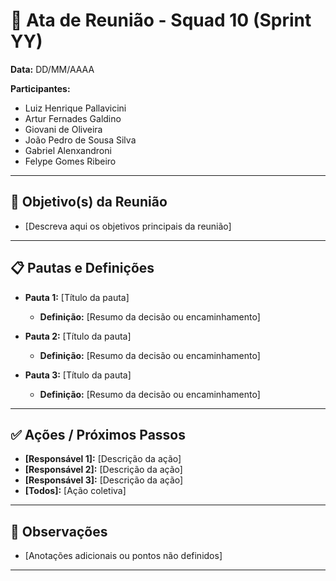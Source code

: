 # 📌 Ata de Reunião - Squad 10 (Sprint YY)

**Data:** DD/MM/AAAA  

**Participantes:**  
- Luiz Henrique Pallavicini
- Artur Fernades Galdino
- Giovani de Oliveira
- João Pedro de Sousa Silva
- Gabriel Alenxandroni
- Felype Gomes Ribeiro

---

## 🎯 Objetivo(s) da Reunião
- [Descreva aqui os objetivos principais da reunião]

---

## 📋 Pautas e Definições  

- **Pauta 1:** [Título da pauta]  
  - **Definição:** [Resumo da decisão ou encaminhamento]  

- **Pauta 2:** [Título da pauta]  
  - **Definição:** [Resumo da decisão ou encaminhamento]  

- **Pauta 3:** [Título da pauta]  
  - **Definição:** [Resumo da decisão ou encaminhamento]  

---

## ✅ Ações / Próximos Passos  

- **[Responsável 1]:** [Descrição da ação]  
- **[Responsável 2]:** [Descrição da ação]  
- **[Responsável 3]:** [Descrição da ação]  
- **[Todos]:** [Ação coletiva]  

---

## 📝 Observações
- [Anotações adicionais ou pontos não definidos]  

---
